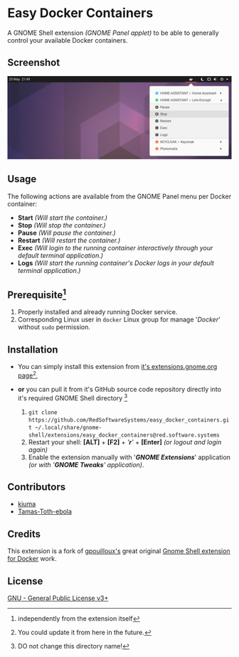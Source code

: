 # Easy Docker Containers

A GNOME Shell extension *(GNOME Panel applet)* to be able to generally control your available Docker containers.

## Screenshot

![Screenshot](./resources/screenshot.png)

## Usage

The following actions are available from the GNOME Panel menu per Docker container:

- **Start** _(Will start the container.)_
- **Stop** _(Will stop the container.)_
- **Pause** _(Will pause the container.)_
- **Restart** _(Will restart the container.)_
- **Exec** _(Will login to the running container interactively through your default terminal application.)_
- **Logs** _(Will start the running container's Docker logs in your default terminal application.)_

## Prerequisite[^1]

1. Properly installed and already running Docker service.
2. Corresponding Linux user in `docker` Linux group for manage '*Docker*' without `sudo` permission.

[^1]: independently from the extension itself

## Installation

- You can simply install this extension from [it's extensions.gnome.org page](https://extensions.gnome.org/extension/2224/easy-docker-containers)[^2],
  
  [^2]: You could update it from here in the future.
  
- **or** you can pull it from it's GitHub source code repository directly into it's required GNOME Shell directory [^3]

  1.  `git clone https://github.com/RedSoftwareSystems/easy_docker_containers.git ~/.local/share/gnome-shell/extensions/easy_docker_containers@red.software.systems`
  2.  Restart your shell: **[ALT]** + **[F2]** + *'**r**'* + **[Enter]** *(or logout and login again)*
  3.  Enable the extension manually with '***GNOME Extensions***' application *(or with '**GNOME Tweaks**' application)*.
  
  [^3]: DO not change this directory name!


## Contributors

- [kiuma](https://github.com/RedSoftwareSystems)
- [Tamas-Toth-ebola](https://github.com/Tamas-Toth-ebola)

## Credits

This extension is a fork of [gpouilloux's](https://github.com/gpouilloux) great original [Gnome Shell extension for Docker](https://github.com/gpouilloux/gnome-shell-extension-docker) work.

## License

[GNU - General Public License v3+](https://www.gnu.org/licenses/gpl-3.0.en.html)